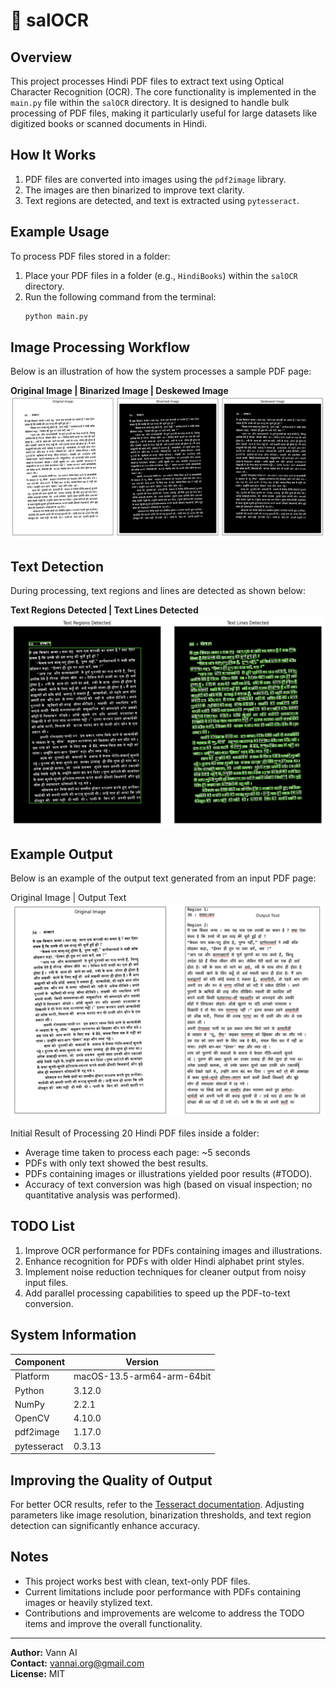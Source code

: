 # 🌳 **salOCR**

## Overview
This project processes Hindi PDF files to extract text using Optical Character Recognition (OCR). The core functionality is implemented in the `main.py` file within the `salOCR` directory. It is designed to handle bulk processing of PDF files, making it particularly useful for large datasets like digitized books or scanned documents in Hindi.

## How It Works
1. PDF files are converted into images using the `pdf2image` library.
2. The images are then binarized to improve text clarity.
3. Text regions are detected, and text is extracted using `pytesseract`.

## Example Usage
To process PDF files stored in a folder:

1. Place your PDF files in a folder (e.g., `HindiBooks`) within the `salOCR` directory.
2. Run the following command from the terminal:
   ```bash
   python main.py
   ```
   
## Image Processing Workflow
Below is an illustration of how the system processes a sample PDF page:

**Original Image | Binarized Image | Deskewed Image**
![Image Processing Workflow](assets/SalOCR_Binarization.png)


## Text Detection
During processing, text regions and lines are detected as shown below:

**Text Regions Detected | Text Lines Detected**
![Text Detection](assets/SalOCR_TextDetection.png)

## Example Output
Below is an example of the output text generated from an input PDF page:

Original Image | Output Text
![Output Example](assets/salOCR_output_text.png)

Initial Result of Processing 20 Hindi PDF files inside a folder:
- Average time taken to process each page: ~5 seconds
- PDFs with only text showed the best results.
- PDFs containing images or illustrations yielded poor results (#TODO).
- Accuracy of text conversion was high (based on visual inspection; no quantitative analysis was performed).

## TODO List
1. Improve OCR performance for PDFs containing images and illustrations.
2. Enhance recognition for PDFs with older Hindi alphabet print styles.
3. Implement noise reduction techniques for cleaner output from noisy input files.
4. Add parallel processing capabilities to speed up the PDF-to-text conversion.

## System Information
| Component    | Version          |
|--------------|------------------|
| Platform     | macOS-13.5-arm64-arm-64bit |
| Python       | 3.12.0           |
| NumPy        | 2.2.1            |
| OpenCV       | 4.10.0           |
| pdf2image    | 1.17.0           |
| pytesseract  | 0.3.13           |

## Improving the Quality of Output
For better OCR results, refer to the [Tesseract documentation](https://tesseract-ocr.github.io/tessdoc/ImproveQuality.html). Adjusting parameters like image resolution, binarization thresholds, and text region detection can significantly enhance accuracy.

## Notes
- This project works best with clean, text-only PDF files.
- Current limitations include poor performance with PDFs containing images or heavily stylized text.
- Contributions and improvements are welcome to address the TODO items and improve the overall functionality.

---
**Author:** Vann AI   
**Contact:** vannai.org@gmail.com  
**License:** MIT
